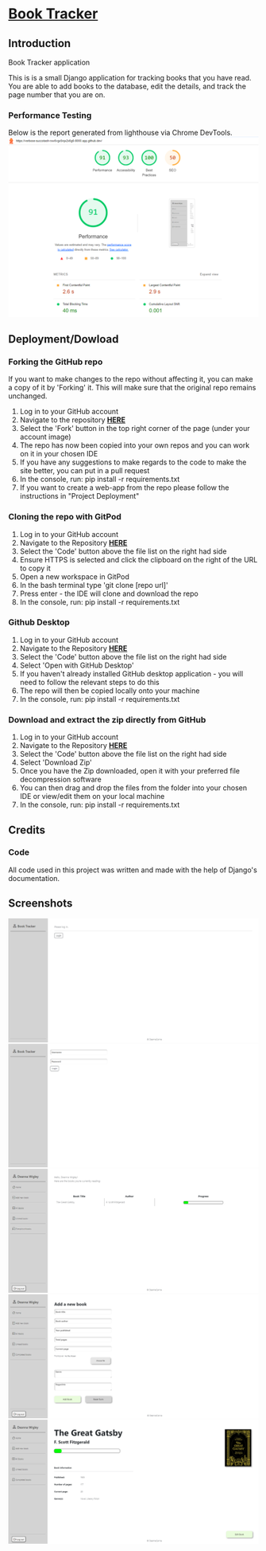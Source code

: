 <a href="https://elht-rbs.herokuapp.com/"><h1>Book Tracker</h1></a>


## Introduction

Book Tracker application

This is is a small Django application for tracking books that you have read. You are able to add books to the database, edit the details, and track the page number that you are on.


### Performance Testing
Below is the report generated from lighthouse via Chrome DevTools.<br>
<img src="readmeassets/performance.png"><br>


## Deployment/Dowload

### Forking the GitHub repo
If you want to make changes to the repo without affecting it, you can make a copy of it by 'Forking' it. This will make sure that the original repo remains unchanged.
<ol>
    <li>Log in to your GitHub account</li>
    <li>Navigate to the repository <a href="https://github.com/DeannaCarina/BookTracker"><strong>HERE</strong></a></li>
    <li>Select the 'Fork' button in the top right corner of the page (under your account image)</li>
    <li>The repo has now been copied into your own repos and you can work on it in your chosen IDE</li>
    <li>If you have any suggestions to make regards to the code to make the site better, you can put in a pull request</li>
    <li>In the console, run: pip install -r requirements.txt</li>
    <li>If you want to create a web-app from the repo please follow the instructions in "Project Deployment"</li>
</ol>

### Cloning the repo with GitPod
<ol>
    <li>Log in to your GitHub account</li>
    <li>Navigate to the Repository <a href="https://github.com/DeannaCarina/BookTracker"><strong>HERE</strong></a></li>
    <li>Select the 'Code' button above the file list on the right had side</li>
    <li>Ensure HTTPS is selected and click the clipboard on the right of the URL to copy it</li>
    <li>Open a new workspace in GitPod</li>
    <li>In the bash terminal type 'git clone [repo url]'</li>
    <li>Press enter - the IDE will clone and download the repo</li>
    <li>In the console, run: pip install -r requirements.txt</li>
</ol>
  
### Github Desktop
<ol>
    <li>Log in to your GitHub account</li>
    <li>Navigate to the Repository <a href="https://github.com/DeannaCarina/BookTracker"><strong>HERE</strong></a></li>
    <li>Select the 'Code' button above the file list on the right had side</li>
    <li>Select 'Open with GitHub Desktop'</li>
    <li>If you haven't already installed GitHub desktop application - you will need to follow the relevant steps to do this</li>
    <li>The repo will then be copied locally onto your machine</li>
    <li>In the console, run: pip install -r requirements.txt</li>
</ol>

### Download and extract the zip directly from GitHub
<ol>
    <li>Log in to your GitHub account</li>
    <li>Navigate to the Repository <a href="https://github.com/DeannaCarina/BookTracker"><strong>HERE</strong></a></li>
    <li>Select the 'Code' button above the file list on the right had side</li>
    <li>Select 'Download Zip'</li>
    <li>Once you have the Zip downloaded, open it with your preferred file decompression software</li>
    <li>You can then drag and drop the files from the folder into your chosen IDE or view/edit them on your local machine</li>
    <li>In the console, run: pip install -r requirements.txt</li>
</ol>
  
## Credits
### Code
All code used in this project was written and made with the help of Django's documentation.


## Screenshots
<img src="readmeassets/screen1.png">
<img src="readmeassets/screen2.png">
<img src="readmeassets/screen3.png">
<img src="readmeassets/screen4.png">
<img src="readmeassets/screen5.png">
